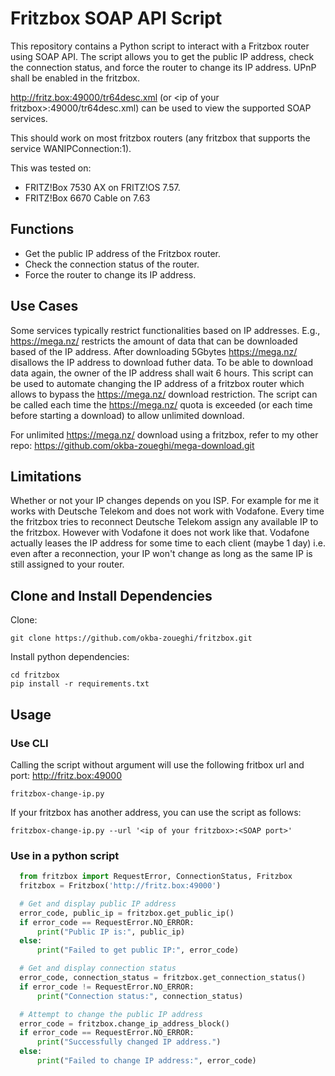 # Fritzbox SOAP API Script

This repository contains a Python script to interact with a Fritzbox router using SOAP API. The script allows you to get the public IP address, check the connection status, and force the router to change its IP address.
UPnP shall be enabled in the fritzbox.

http://fritz.box:49000/tr64desc.xml (or \<ip of your fritzbox>:49000/tr64desc.xml) can be used to view the supported SOAP services.

This should work on most fritzbox routers (any fritzbox that supports the service WANIPConnection:1).

This was tested on:
- FRITZ!Box 7530 AX on FRITZ!OS 7.57.
- FRITZ!Box 6670 Cable on 7.63

## Functions

- Get the public IP address of the Fritzbox router.
- Check the connection status of the router.
- Force the router to change its IP address.

## Use Cases

Some services typically restrict functionalities based on IP addresses. E.g., https://mega.nz/ restricts the amount of data that can be downloaded based of the IP address. After downloading 5Gbytes https://mega.nz/ disallows the IP address to download futher data.
To be able to download data again, the owner of the IP address shall wait 6 hours. This script can be used to automate changing the IP address of a fritzbox router which allows to bypass the https://mega.nz/ download restriction. The script can be called each time the https://mega.nz/ quota
is exceeded (or each time before starting a download) to allow unlimited download.

For unlimited https://mega.nz/ download using a fritzbox, refer to my other repo: https://github.com/okba-zoueghi/mega-download.git

## Limitations

Whether or not your IP changes depends on you ISP. For example for me it works with Deutsche Telekom and does not work with Vodafone.
Every time the fritzbox tries to reconnect Deutsche Telekom assign any available IP to the fritzbox. However with Vodafone it does not work like that. Vodafone actually leases the IP address for some time to each client (maybe 1 day) i.e. even after a reconnection, your IP won't change as long as the same IP is still assigned to your router.

## Clone and Install Dependencies

Clone:

```shell
git clone https://github.com/okba-zoueghi/fritzbox.git
```

Install python dependencies:

```shell
cd fritzbox
pip install -r requirements.txt
```

## Usage

### Use CLI

Calling the script without argument will use the following fritbox url and port: http://fritz.box:49000

```shell
fritzbox-change-ip.py
```

If your fritzbox has another address, you can use the script as follows:

```shell
fritzbox-change-ip.py --url '<ip of your fritzbox>:<SOAP port>'
```

### Use in a python script

```python
  from fritzbox import RequestError, ConnectionStatus, Fritzbox
  fritzbox = Fritzbox('http://fritz.box:49000')

  # Get and display public IP address
  error_code, public_ip = fritzbox.get_public_ip()
  if error_code == RequestError.NO_ERROR:
      print("Public IP is:", public_ip)
  else:
      print("Failed to get public IP:", error_code)

  # Get and display connection status
  error_code, connection_status = fritzbox.get_connection_status()
  if error_code != RequestError.NO_ERROR:
      print("Connection status:", connection_status)

  # Attempt to change the public IP address
  error_code = fritzbox.change_ip_address_block()
  if error_code == RequestError.NO_ERROR:
      print("Successfully changed IP address.")
  else:
      print("Failed to change IP address:", error_code)
```
